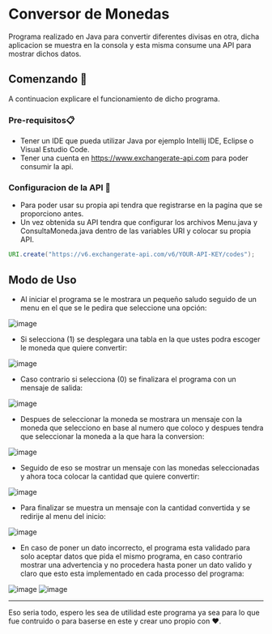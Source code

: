 # Conversor de Monedas
Programa realizado en Java para convertir diferentes divisas en otra, dicha aplicacion se muestra en la consola y esta misma consume una API para mostrar dichos datos.
## Comenzando 🚀
A continuacion explicare el funcionamiento de dicho programa.
### Pre-requisitos📋
- Tener un IDE que pueda utilizar Java por ejemplo Intellij IDE, Eclipse o Visual Estudio Code.
- Tener una cuenta en <link>https://www.exchangerate-api.com</link> para poder consumir la api.
### Configuracion de la API 🔧
- Para poder usar su propia api tendra que registrarse en la pagina que se proporciono antes.
- Un vez obtenida su API tendra que configurar los archivos Menu.java y ConsultaMoneda.java dentro de las variables URI y colocar su propia API.
```java
URI.create("https://v6.exchangerate-api.com/v6/YOUR-API-KEY/codes");
```
## Modo de Uso
- Al iniciar el programa se le mostrara un pequeño saludo seguido de un menu en el que se le pedira que seleccione una opción:

![image](https://github.com/Fredy-AZEP/conversor-de-monedas/assets/66339764/8a74ee17-2fd2-490d-b4b4-c6350d01a892)
- Si selecciona (1) se desplegara una tabla en la que ustes podra escoger le moneda que quiere convertir:

![image](https://github.com/Fredy-AZEP/conversor-de-monedas/assets/66339764/fb2f3ba0-5d75-4e87-b82d-da76194fe416)
- Caso contrario si selecciona (0) se finalizara el programa con un mensaje de salida:

![image](https://github.com/Fredy-AZEP/conversor-de-monedas/assets/66339764/2851484c-58f2-48d4-8b37-eed431ee11a3)
- Despues de seleccionar la moneda se mostrara un mensaje con la moneda que selecciono en base al numero que coloco y despues tendra que seleccionar la moneda a la que hara la conversion:

![image](https://github.com/Fredy-AZEP/conversor-de-monedas/assets/66339764/2ef6d6bd-eb24-433b-be55-07f2eb12994f)
- Seguido de eso se mostrar un mensaje con las monedas seleccionadas y ahora toca colocar la cantidad que quiere convertir:

![image](https://github.com/Fredy-AZEP/conversor-de-monedas/assets/66339764/7c1c38e2-66df-4083-a426-6de734194a42)
- Para finalizar se muestra un mensaje con la cantidad convertida y se redirije al menu del inicio:

![image](https://github.com/Fredy-AZEP/conversor-de-monedas/assets/66339764/6876a741-338e-4beb-b924-f5ff15306fb3)
- En caso de poner un dato incorrecto, el programa esta validado para solo aceptar datos que pida el mismo programa, en caso contrario mostrar una advertencia y no procedera hasta poner un dato valido y claro que esto esta implementado en cada processo del programa:

![image](https://github.com/Fredy-AZEP/conversor-de-monedas/assets/66339764/a04b18c0-db58-4945-8a37-d94331f9cef1)
![image](https://github.com/Fredy-AZEP/conversor-de-monedas/assets/66339764/95d33f14-e50b-4d0c-aba6-166a7aa5e383)



---
Eso seria todo, espero les sea de utilidad este programa ya sea para lo que fue contruido o para baserse en este y crear uno propio con ❤️.
